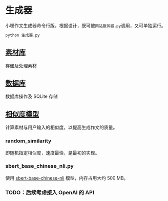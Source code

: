 # 生成器

小嘿作文生成器命令行版，根据设计，既可被`网站服务器.py`调用，又可单独运行。

```python
python 生成器.py
```

## [素材库](./素材库/)

存储及处理素材

## [数据库](./数据库/)

数据库操作及 SQLite 存储

## [相似度模型](./相似度模型/)

计算素材与用户输入的相似度，以提高生成作文的质量。

### random_similarity

即随机指定相似度，速度最快，是最初的实现。

### sbert_base_chinese_nli.py

使用 [sbert-base-chinese-nli](https://huggingface.co/uer/sbert-base-chinese-nli) 模型，内存占用大约 500 MB。

### TODO：后续考虑接入 OpenAI 的 API
